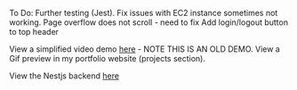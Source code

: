 To Do:
Further testing (Jest). 
Fix issues with EC2 instance sometimes not working.
Page overflow does not scroll - need to fix
Add login/logout button to top header

View a simplified video demo [here](https://www.youtube.com/watch?v=E21kwPDBxyw) - NOTE THIS IS AN OLD DEMO. View a Gif preview in my portfolio website (projects section).

View the Nestjs backend [here](https://github.com/JRBoland/nestjs-drone-api) 
